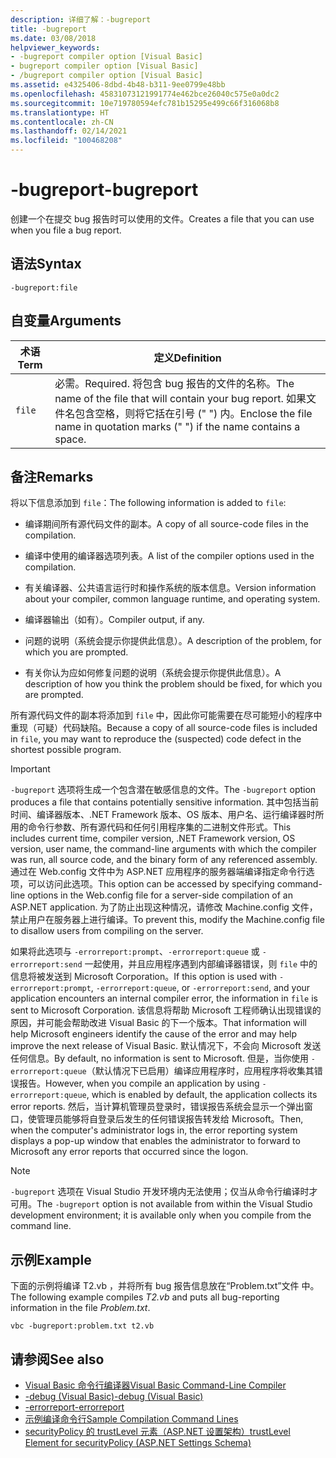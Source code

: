 ```yaml
---
description: 详细了解：-bugreport
title: -bugreport
ms.date: 03/08/2018
helpviewer_keywords:
- -bugreport compiler option [Visual Basic]
- bugreport compiler option [Visual Basic]
- /bugreport compiler option [Visual Basic]
ms.assetid: e4325406-8dbd-4b48-b311-9ee0799e48bb
ms.openlocfilehash: 45831073121991774e462bce26040c575e0a0dc2
ms.sourcegitcommit: 10e719780594efc781b15295e499c66f316068b8
ms.translationtype: HT
ms.contentlocale: zh-CN
ms.lasthandoff: 02/14/2021
ms.locfileid: "100468208"
---
```

# <a name="-bugreport"></a><span data-ttu-id="5ef34-103">-bugreport</span><span class="sxs-lookup"><span data-stu-id="5ef34-103">-bugreport</span></span>

<span data-ttu-id="5ef34-104">创建一个在提交 bug 报告时可以使用的文件。</span><span class="sxs-lookup"><span data-stu-id="5ef34-104">Creates a file that you can use when you file a bug report.</span></span>

## <a name="syntax"></a><span data-ttu-id="5ef34-105">语法</span><span class="sxs-lookup"><span data-stu-id="5ef34-105">Syntax</span></span>

```console
-bugreport:file
```

## <a name="arguments"></a><span data-ttu-id="5ef34-106">自变量</span><span class="sxs-lookup"><span data-stu-id="5ef34-106">Arguments</span></span>

|<span data-ttu-id="5ef34-107">术语</span><span class="sxs-lookup"><span data-stu-id="5ef34-107">Term</span></span>|<span data-ttu-id="5ef34-108">定义</span><span class="sxs-lookup"><span data-stu-id="5ef34-108">Definition</span></span>|
|---|---|
|`file`|<span data-ttu-id="5ef34-109">必需。</span><span class="sxs-lookup"><span data-stu-id="5ef34-109">Required.</span></span> <span data-ttu-id="5ef34-110">将包含 bug 报告的文件的名称。</span><span class="sxs-lookup"><span data-stu-id="5ef34-110">The name of the file that will contain your bug report.</span></span> <span data-ttu-id="5ef34-111">如果文件名包含空格，则将它括在引号 (" ") 内。</span><span class="sxs-lookup"><span data-stu-id="5ef34-111">Enclose the file name in quotation marks (" ") if the name contains a space.</span></span>|

## <a name="remarks"></a><span data-ttu-id="5ef34-112">备注</span><span class="sxs-lookup"><span data-stu-id="5ef34-112">Remarks</span></span>

<span data-ttu-id="5ef34-113">将以下信息添加到 `file`：</span><span class="sxs-lookup"><span data-stu-id="5ef34-113">The following information is added to `file`:</span></span>

- <span data-ttu-id="5ef34-114">编译期间所有源代码文件的副本。</span><span class="sxs-lookup"><span data-stu-id="5ef34-114">A copy of all source-code files in the compilation.</span></span>

- <span data-ttu-id="5ef34-115">编译中使用的编译器选项列表。</span><span class="sxs-lookup"><span data-stu-id="5ef34-115">A list of the compiler options used in the compilation.</span></span>

- <span data-ttu-id="5ef34-116">有关编译器、公共语言运行时和操作系统的版本信息。</span><span class="sxs-lookup"><span data-stu-id="5ef34-116">Version information about your compiler, common language runtime, and operating system.</span></span>

- <span data-ttu-id="5ef34-117">编译器输出（如有）。</span><span class="sxs-lookup"><span data-stu-id="5ef34-117">Compiler output, if any.</span></span>

- <span data-ttu-id="5ef34-118">问题的说明（系统会提示你提供此信息）。</span><span class="sxs-lookup"><span data-stu-id="5ef34-118">A description of the problem, for which you are prompted.</span></span>

- <span data-ttu-id="5ef34-119">有关你认为应如何修复问题的说明（系统会提示你提供此信息）。</span><span class="sxs-lookup"><span data-stu-id="5ef34-119">A description of how you think the problem should be fixed, for which you are prompted.</span></span>

<span data-ttu-id="5ef34-120">所有源代码文件的副本将添加到 `file` 中，因此你可能需要在尽可能短小的程序中重现（可疑）代码缺陷。</span><span class="sxs-lookup"><span data-stu-id="5ef34-120">Because a copy of all source-code files is included in `file`, you may want to reproduce the (suspected) code defect in the shortest possible program.</span></span>

> [!IMPORTANT]
> <span data-ttu-id="5ef34-121">`-bugreport` 选项将生成一个包含潜在敏感信息的文件。</span><span class="sxs-lookup"><span data-stu-id="5ef34-121">The `-bugreport` option produces a file that contains potentially sensitive information.</span></span> <span data-ttu-id="5ef34-122">其中包括当前时间、编译器版本、.NET Framework 版本、OS 版本、用户名、运行编译器时所用的命令行参数、所有源代码和任何引用程序集的二进制文件形式。</span><span class="sxs-lookup"><span data-stu-id="5ef34-122">This includes current time, compiler version, .NET Framework version, OS version, user name, the command-line arguments with which the compiler was run, all source code, and the binary form of any referenced assembly.</span></span> <span data-ttu-id="5ef34-123">通过在 Web.config 文件中为 ASP.NET 应用程序的服务器端编译指定命令行选项，可以访问此选项。</span><span class="sxs-lookup"><span data-stu-id="5ef34-123">This option can be accessed by specifying command-line options in the Web.config file for a server-side compilation of an ASP.NET application.</span></span> <span data-ttu-id="5ef34-124">为了防止出现这种情况，请修改 Machine.config 文件，禁止用户在服务器上进行编译。</span><span class="sxs-lookup"><span data-stu-id="5ef34-124">To prevent this, modify the Machine.config file to disallow users from compiling on the server.</span></span>

<span data-ttu-id="5ef34-125">如果将此选项与 `-errorreport:prompt`、`-errorreport:queue` 或 `-errorreport:send` 一起使用，并且应用程序遇到内部编译器错误，则 `file` 中的信息将被发送到 Microsoft Corporation。</span><span class="sxs-lookup"><span data-stu-id="5ef34-125">If this option is used with `-errorreport:prompt`, `-errorreport:queue`, or `-errorreport:send`, and your application encounters an internal compiler error, the information in `file` is sent to Microsoft Corporation.</span></span> <span data-ttu-id="5ef34-126">该信息将帮助 Microsoft 工程师确认出现错误的原因，并可能会帮助改进 Visual Basic 的下一个版本。</span><span class="sxs-lookup"><span data-stu-id="5ef34-126">That information will help Microsoft engineers identify the cause of the error and may help improve the next release of Visual Basic.</span></span> <span data-ttu-id="5ef34-127">默认情况下，不会向 Microsoft 发送任何信息。</span><span class="sxs-lookup"><span data-stu-id="5ef34-127">By default, no information is sent to Microsoft.</span></span> <span data-ttu-id="5ef34-128">但是，当你使用 `-errorreport:queue`（默认情况下已启用）编译应用程序时，应用程序将收集其错误报告。</span><span class="sxs-lookup"><span data-stu-id="5ef34-128">However, when you compile an application by using `-errorreport:queue`, which is enabled by default, the application collects its error reports.</span></span> <span data-ttu-id="5ef34-129">然后，当计算机管理员登录时，错误报告系统会显示一个弹出窗口，使管理员能够将自登录后发生的任何错误报告转发给 Microsoft。</span><span class="sxs-lookup"><span data-stu-id="5ef34-129">Then, when the computer's administrator logs in, the error reporting system displays a pop-up window that enables the administrator to forward to Microsoft any error reports that occurred since the logon.</span></span>

> [!NOTE]
> <span data-ttu-id="5ef34-130">`-bugreport` 选项在 Visual Studio 开发环境内无法使用；仅当从命令行编译时才可用。</span><span class="sxs-lookup"><span data-stu-id="5ef34-130">The `-bugreport` option is not available from within the Visual Studio development environment; it is available only when you compile from the command line.</span></span>

## <a name="example"></a><span data-ttu-id="5ef34-131">示例</span><span class="sxs-lookup"><span data-stu-id="5ef34-131">Example</span></span>

<span data-ttu-id="5ef34-132">下面的示例将编译 T2.vb  ，并将所有 bug 报告信息放在“Problem.txt”文件  中。</span><span class="sxs-lookup"><span data-stu-id="5ef34-132">The following example compiles *T2.vb* and puts all bug-reporting information in the file *Problem.txt*.</span></span>

```console
vbc -bugreport:problem.txt t2.vb
```

## <a name="see-also"></a><span data-ttu-id="5ef34-133">请参阅</span><span class="sxs-lookup"><span data-stu-id="5ef34-133">See also</span></span>

- [<span data-ttu-id="5ef34-134">Visual Basic 命令行编译器</span><span class="sxs-lookup"><span data-stu-id="5ef34-134">Visual Basic Command-Line Compiler</span></span>](index.md)
- [<span data-ttu-id="5ef34-135">-debug (Visual Basic)</span><span class="sxs-lookup"><span data-stu-id="5ef34-135">-debug (Visual Basic)</span></span>](debug.md)
- [<span data-ttu-id="5ef34-136">-errorreport</span><span class="sxs-lookup"><span data-stu-id="5ef34-136">-errorreport</span></span>](errorreport.md)
- [<span data-ttu-id="5ef34-137">示例编译命令行</span><span class="sxs-lookup"><span data-stu-id="5ef34-137">Sample Compilation Command Lines</span></span>](sample-compilation-command-lines.md)
- <span data-ttu-id="5ef34-138">[securityPolicy 的 trustLevel 元素（ASP.NET 设置架构）](/previous-versions/dotnet/netframework-4.0/as399f0x(v=vs.100))</span><span class="sxs-lookup"><span data-stu-id="5ef34-138">[trustLevel Element for securityPolicy (ASP.NET Settings Schema)](/previous-versions/dotnet/netframework-4.0/as399f0x(v=vs.100))</span></span>

